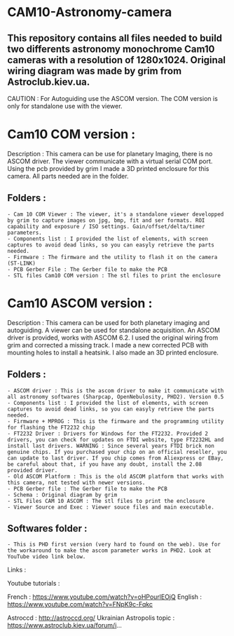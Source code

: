 # CAM10-Astronomy-camera

## This repository contains all files needed to build two differents astronomy monochrome Cam10 cameras with a resolution of 1280x1024. Original wiring diagram was made by grim from Astroclub.kiev.ua.
CAUTION : For Autoguiding use the ASCOM version. The COM version is only for standalone use with the viewer.

# Cam10 COM version :

Description : This camera can be use for planetary Imaging, there is no ASCOM driver. The viewer communicate with a virtual serial COM port. Using the pcb provided by grim I made a 3D printed enclosure for this camera. All parts needed are in the folder.

## Folders :

	- Cam 10 COM Viewer : The viewer, it's a standalone viewer developped by grim to capture images on jpg, bmp, fit and ser formats. ROI capability and exposure / ISO settings. Gain/offset/delta/timer parameters.
	- Components list : I provided the list of elements, with screen captures to avoid dead links, so you can easyly retrieve the parts needed.
	- Firmware : The firmware and the utility to flash it on the camera (ST-LINK)
	- PCB Gerber File : The Gerber file to make the PCB
	- STL files Cam10 COM version : The stl files to print the enclosure


# Cam10 ASCOM version :

Description : This camera can be used for both planetary imaging and autoguiding. A viewer can be used for standalone acquisition. An ASCOM driver is provided, works with ASCOM 6.2. I used the original wiring from grim and corrected a missing track. I made a new corrected PCB with mounting holes to install a heatsink. I also made an 3D printed enclosure.

## Folders :

	- ASCOM driver : This is the ascom driver to make it communicate with all astronomy softwares (Sharpcap, OpenNebulosity, PHD2). Version 0.5
	- Components list : I provided the list of elements, with screen captures to avoid dead links, so you can easyly retrieve the parts needed.
	- Firmware + MPROG : This is the firmware and the programming utility for flashing the FT2232 chip
	- FT2232 Driver : Drivers for Windows for the FT2232. Provided 2 drivers, you can check for updates on FTDI website, type FT2232HL and install last drivers. WARNING : Since several years FTDI brick non genuine chips. If you purchased your chip on an official reseller, you can update to last driver. If you chip comes from Aliexpress or EBay, be careful about that, if you have any doubt, install the 2.08 provided driver.
	- Old ASCOM Platform : This is the old ASCOM platform that works with this camera, not tested with newer versions.
	- PCB Gerber file : The Gerber file to make the PCB
	- Schema : Original diagram by grim
	- STL Files CAM 10 ASCOM : The stl files to print the enclosure
	- Viewer Source and Exec : Viewer souce files and main executable.

## Softwares folder : 

	- This is PHD first version (very hard to found on the web). Use for the workaround to make the ascom parameter works in PHD2. Look at YouTube video link below.

Links :

Youtube tutorials :

French : https://www.youtube.com/watch?v=oHPourlEOjQ
English : https://www.youtube.com/watch?v=FNpK9c-Fqkc

Astroccd : http://astroccd.org/
Ukrainian Astropolis topic : https://www.astroclub.kiev.ua/forum/i...